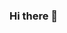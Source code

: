 ### Hi there 👋

<!--
**sfbdev/sfbdev** is a ✨ _special_ ✨ repository because its `README.md` (this file) appears on your GitHub profile.

Here are some ideas to get you started:

- 🔭 I’m currently working on ...
- 🌱 I’m currently learning Vanilla JS, Vue JS and English
- 💬 Ask me about Front-end
- 🌱 I’m currently learning Vanilla JS, Vue JS and English
- 👯 I’m looking to collaborate on ...
- 🤔 I’m looking for help with ...
- 💬 Ask me about Front-end
- 📫 How to reach me: ...
- 😄 Pronouns: ...
- ⚡ Fun fact: ...
-->
